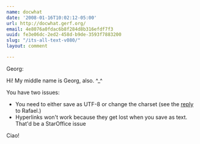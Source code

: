 ```yaml
---
name: docwhat
date: '2008-01-16T10:02:12-05:00'
url: http://docwhat.gerf.org/
email: 4e8076a0fdac6b8f284d8b316efdf7f3
uuid: fe3e06dc-2ed2-458d-b9de-3593f7883200
slug: "/its-all-text-v080/"
layout: comment

---
```


Georg:

Hi!  My middle name is Georg, also. ^_^

You have two issues:
<ul>
  <li>You need to either save as UTF-8 or change the charset (see the <a href="http://docwhat.gerf.org/2007/10/its-all-text-v080/#comment-3923" rel="nofollow">reply</a> to Rafael.)</li>
  <li>Hyperlinks won't work because they get lost when you save as text.  That'd be a StarOffice issue</li>
</ul>

Ciao!
